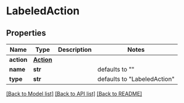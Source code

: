 # LabeledAction

## Properties
Name | Type | Description | Notes
------------ | ------------- | ------------- | -------------
**action** | [**Action**](Action.md) |  | 
**name** | **str** |  | defaults to ""
**type** | **str** |  | defaults to "LabeledAction"

[[Back to Model list]](../README.md#documentation-for-models) [[Back to API list]](../README.md#documentation-for-api-endpoints) [[Back to README]](../README.md)


